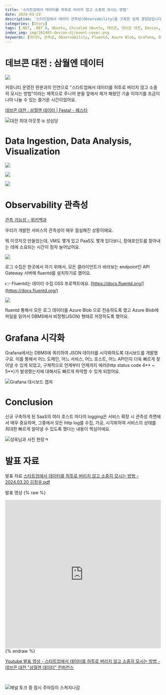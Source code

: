 ```yaml
---
title: '스타트업에서 데이터를 허투로 버리지 않고 소중히 모시는 방법'
date: 2024-03-23
description: '스타트업에서 데이터 관측성(Observability)을 구축한 실제 경험담입니다. Fluentd, Azure Blob, Grafana를 활용한 로그 수집, 분석, 시각화 시스템 구축 사례를 데브콘 대전에서 발표한 내용을 통해 알아봅니다.'
categories: [Story]
tags: [.NET, .NET 8, Ubuntu, Chiseled Ubuntu, 데브콘, 데브콘 대전, Devcon, Devcon Daejeon, 데이터, 관측성, Observability, Fluentd, Azure Blob, Grafana, 로그수집, 시각화]
index_img: img/202403-devcon-dj/event-cover.png
keywords: [데이터, 관측성, Observability, Fluentd, Azure Blob, Grafana, 로그수집, 시각화, 스타트업]
---
```


# 데브콘 대전 : 삼월엔 데이터

![](img/202403-devcon-dj/event-cover.png)

커뮤니티 운영진 한분과의 인연으로 "스타트업에서 데이터를 허투로 버리지 않고 소중히 모시는 방법"이라는 제목으로 주니어 분들 앞에서 제가 해왔던 기술 이야기를 조금이나마 나눌 수 있는 즐거운 시간이었어요.

[데브콘 대전 : 삼월엔 데이터 | Festa! - 페스타](https://festa.io/events/4836)

![대전 최대 아웃풋 is 성심당](img/202403-devcon-dj/4327682590718.jpg)

# Data Ingestion, Data Analysis, Visualization

<!--![](img/202403-devcon-dj/pt-20.png)-->

![](img/202403-devcon-dj/pt-21.png)

![](img/202403-devcon-dj/pt-23.png)

![](img/202403-devcon-dj/pt-25.png)

# Observability 관측성

[관측 가능성 - 위키백과](https://ko.wikipedia.org/wiki/%EA%B4%80%EC%B8%A1_%EA%B0%80%EB%8A%A5%EC%84%B1)

우리가 개발한 서비스의 관측성이 매우 절실해진 상황이에요.

뭐 이것저것 만들었는데, VM도 몇개 있고 PaaS도 몇개 있다보니, 장애포인트를 찾아내는 데에 소요되는 시간이 점차 늘어났어요.

![](img/202403-devcon-dj/pt-27.png)

로그 수집은 한곳에서 하기 위해서, 모든 클라이언트가 바라보는 endpoint인 API Gateway 서버에 fluentd를 설치하기로 했어요.

👉 Fluentd는 데이터 수집 OSS 프로젝트에요. [https://docs.fluentd.org/](https://docs.fluentd.org/)

![](img/202403-devcon-dj/pt-34.png)

fluentd 통해서 모든 로그 데이터를 Azure Blob 으로 전송하도록 했고 Azure Blob에 파일을 읽어서 DBMS에서 비정형(JSON) 형태로 저장하도록 했어요.

# Grafana 시각화

Grafana에서는 DBMS에 쿼리하여 JSON 데이터를 시각화하도록 대시보드를 개발했구요. 이를 통해서 어느 도메인, 어느 서비스, 어느 호스트, 어느 API인지 더욱 빠르게 찾아낼 수 있게 되었고, 구체적으로 언제부터 언제까지 에러(http status code 4** ~ 5**)가 발생했는지에 대해서도 빠르게 파악할 수 있게 되었어요.

![Grafana 대시보드 캡처](img/202403-devcon-dj/pt-40.png)

<!--![컨퍼런스 시작 2시간 전](img/202403-devcon-dj/KakaoTalk-20241002-093250512-(7).jpg)-->

# Conclusion

신규 구축하게 된 SaaS의 여러 호스트 마다의 logging은 서비스 확장 시 관측성 측면에서 매우 중요하며, 그중에서 모든 http log를 수집, 가공, 시각화하여 서비스의 상태를 최대한 빠르게 알아낼 수 있도록 했다는 내용이 핵심이에요.

![성욱님과 사진 한장ㅋ](img/202403-devcon-dj/91785.jpg)

# 발표 자료

발표 자료
[스타트업에서 데이터를 허투로 버리지 않고 소중히 모시는 방법 - 2024.03.20 김정우.pdf](https://drive.google.com/file/d/1crx4cqKEC2C3ZcXd9NB5TmYA1Ei1JA4B/view?usp=sharing)

발표 영상
{% raw %}
<div class="video-embed" style="text-align: center;">
  <iframe width="100%" height="480" src="https://www.youtube.com/embed/2Ezz2saXGfY" title="스타트업에서 데이터를 허투로 버리지 않고 소중히 모시는 방법 - 데브콘 대전 삼월엔 데이터 컨퍼런스" frameborder="0" allow="accelerometer; clipboard-write; encrypted-media; gyroscope; picture-in-picture; web-share" referrerpolicy="strict-origin-when-cross-origin" allowfullscreen></iframe>
</div>
{% endraw %}

[Youtube 발표 영상 - 스타트업에서 데이터를 허투로 버리지 않고 소중히 모시는 방법 - 데브콘 대전 "삼월엔 데이터" 컨퍼런스](https://youtu.be/2Ezz2saXGfY)

<br>

<!--![성욱님은 Proxy SQL 발표 중](img/202403-devcon-dj/KakaoTalk-20241002-093250512-(13).jpg)-->

![패널 토크 중 잠시 주마등이 스쳐지나감](img/202403-devcon-dj/KakaoTalk-20241002-093250512-(17).jpg)
